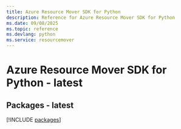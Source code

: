 ```yaml
---
title: Azure Resource Mover SDK for Python
description: Reference for Azure Resource Mover SDK for Python
ms.date: 09/08/2025
ms.topic: reference
ms.devlang: python
ms.service: resourcemover
---
```

# Azure Resource Mover SDK for Python - latest
## Packages - latest
[!INCLUDE [packages](resource-mover-index.md)]